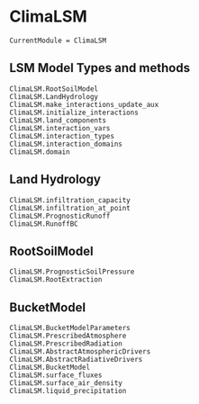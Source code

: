 # ClimaLSM

```@meta
CurrentModule = ClimaLSM
```
## LSM Model Types and methods

```@docs
ClimaLSM.RootSoilModel
ClimaLSM.LandHydrology
ClimaLSM.make_interactions_update_aux
ClimaLSM.initialize_interactions
ClimaLSM.land_components
ClimaLSM.interaction_vars
ClimaLSM.interaction_types
ClimaLSM.interaction_domains
ClimaLSM.domain
```

## Land Hydrology

```@docs
ClimaLSM.infiltration_capacity
ClimaLSM.infiltration_at_point
ClimaLSM.PrognosticRunoff
ClimaLSM.RunoffBC
```

## RootSoilModel

```@docs
ClimaLSM.PrognosticSoilPressure
ClimaLSM.RootExtraction
```

## BucketModel

```@docs
ClimaLSM.BucketModelParameters
ClimaLSM.PrescribedAtmosphere
ClimaLSM.PrescribedRadiation
ClimaLSM.AbstractAtmosphericDrivers
ClimaLSM.AbstractRadiativeDrivers
ClimaLSM.BucketModel
ClimaLSM.surface_fluxes
ClimaLSM.surface_air_density
ClimaLSM.liquid_precipitation